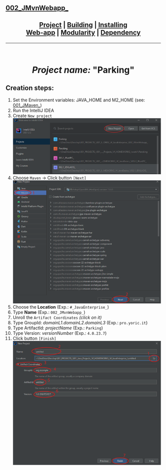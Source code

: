 ## [002_JMvnWebapp_][DescPrj]

## <p align=center>[Project][DescPrj] | [Building][AutoBld] | [Installing][AutoInst] <br/> [Web-app][WebBld] | [Modularity][Module] | [Dependency][DepMng]</p>

<!--
* [Project description][DescPrj]
* [Project build automation][AutoBld]
* [Project setup automation][AutoInst]
* [Web application building][WebBld]
* [Project modularity][Module]
* [Dependency management][DepMng]
-->

[DescPrj]: README.md
[AutoBld]: res/read/Maven_BuildAutomation.md
[AutoInst]: res/read/Maven_SetupAutomation.md
[WebBld]: res/read/Maven_WebApplication.md
[Module]: res/read/Maven_ModularityProject.md
[DepMng]: res/read/Maven_DependencyManagement.md

---
<br/>
<!-- ---------------------------------- * Navigation * ---------------------------------- -->

# <p align=center><i>Project name:</i> "<b>Parking</b>"</p>

## Creation steps:
1. Set the Environment variables: JAVA_HOME and M2_HOME (see: [001_JMaven_][1])
1. Run the IntelliJ IDEA
2. Create `New project`
![NewProject][2]
3. Choose `Maven` -> Click button `[Next]`
![NewMavenProject][3]
4. Choose the **Location** (Exp.: `#_JavaEnterprise_`)
5. Type **Name** (Exp.: `002_JMvnWebapp_`)
6. Unroll the `Artifact Coordinates` *(click on it)*
7. Type GroupId: *domainL1*.*domainL2*.*domainL3* (Exp.: `pro.yoric.it`)
8. Type ArtifactId: *projectName* (Exp.: `Parking`)
9.  Type Version: *versionNumber* (Exp.: `4.0.23.7`)
10. Click button `[Finish]`
![NewMavenCoordinateProject][4]


<!--
* [001_JMaven_][1]
* ![NewProject][2]
* ![NewMavenProject][3]
* ![NewMavenCoordinateProject][4]
-->

[1]: https://github.com/yoricsv/001_JMaven_.git
[2]: res/img/IdeaNewProject.png
[3]: res/img/ConfigNewProject.png
[4]: res/img/ConfigNewProgectCoord.png